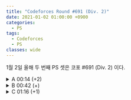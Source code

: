 ```yaml
---
title: "Codeforces Round #691 (Div. 2)"
date: 2021-01-02 01:00:00 +0900
categories:
  - PS
tags:
  - Codeforces
  - PS
classes: wide
---
```


<script type="text/javascript" 
src="https://cdn.mathjax.org/mathjax/latest/MathJax.js?config=TeX-AMS_HTML">
</script>

1월 2일 올해 두 번째 PS 셋은 코포 #691 (Div. 2) 이다.

<details>
<summary>A 00:14 (+2)</summary>

<div markdown="1">

## A. Red-Blue Shuffle
두 경우로 나누어 생각하면 된다.  

어떤 카드에 대해서 $$r > b$$ 인 경우 이 카드가 $$r < b$$ 인 모든 다른 카드 보다 앞에 오면 $$R$$이 항상 더 크다. 그리고 그 반대도 성립한다. 따라서, $$r > b$$ 인 카드와 $$r < b$$ 인 카드의 개수만 세서 비교해 주면 된다.

```cpp
#include <iostream>
#include <algorithm>

int main(void)
{
    std::cin.tie(0);
    std::ios_base::sync_with_stdio(false);

    int T;
    std::cin >> T;
    while (T--)
    {
        int N;
        std::cin >> N;

        std::string r, b;
        std::cin >> r >> b;

        int cnt = 0;
        for (int i = 0; i < N; i++)
        {
            if (r[i] > b[i])
                cnt++;
            else if (r[i] < b[i])
                cnt--;
        }
        std::cout << ((cnt > 0) ? "RED\n" : (cnt == 0) ? "EQUAL\n" : "BLUE\n");
    }

    return 0;
}
```

</div>
</details>

<details>
<summary>B 00:42 (+)</summary>

<div markdown="1">

## B. Move and Turn

처음엔 DFS를 짜야하나 생각했다. 하지만 어림도 없지 ㅋㅋ  

손으로 $$N = 1, 2, 3, 4, 5$$ 인 경우를 모두 해보면 규칙을 매우 쉽게 발견할 수 있다 (물론 OEIS 로 검색해도 나온다고 한다.)

```cpp
#include <iostream>

int main(void)
{
    std::cin.tie(0);
    std::ios_base::sync_with_stdio(false);

    int N;
    std::cin >> N;

    if ((N % 2) == 0)
    {
        int cnt = 0;
        for (int i = 0; i <= N / 2; i++)
        {
            cnt += N / 2 + 1;
        }
        std::cout << cnt;
    }
    else
    {
        int cnt = 0;
        for (int i = 0; i < N + 2; i++)
        {
            cnt += N / 2 + 1 + (i%2);
        }
        std::cout << cnt;
    }

    return 0;
}
```

</div>
</details>

<details>
<summary>C 01:16 (+1)</summary>

<div markdown="1">

## C. Row GCD

문제 자체는 난이도가 꽤 있다.  

나는 먼저 $$k$$ 가 변수일 때, $$gcd(a_1 + k, a_2 + k, \ldots, a_n + k)$$ 를 어떻게 하면 한번의 gcd함수 호출을 통해 구할 수 있을 지를 생각했다.  

이건 쉽지 않았지만 $$gcd(a_1 + k, a_2 + k, \ldots, a_n + k, k)$$ 는 쉽게 구할 수 있음을 확인했다.  

같은 방법을 이용해 $$a_1 + k = k'$$ 이라 두면,  
$$gcd(a_1 + k, a_2 + k, \ldots, a_n + k) = gcd(k', a_2-a_1 + k', a_3-a_1 + k', \dots)$$  
이고, 이제 $$gcd(a_2-a_1, a_3-a_1, \dots, a_n-a_1)$$ 을 전처리 해두기만하면, 하나의 k값당 한번의 gcd로 답을 구할 수 있다.

```cpp
#include <iostream>
#include <vector>
#include <algorithm>

typedef long long ll;

ll gcd(ll a, ll b)
{
    if (a == 0)
        return b;
    if (b == 0)
        return a;
    if (a < b)
        a ^= b ^= a ^= b;
    while (b)
        b ^= a ^= b ^= a %= b;
    return a;
}

int main(void)
{
    std::cin.tie(0);
    std::ios_base::sync_with_stdio(false);

    int N, M;
    std::cin >> N >> M;

    std::vector<ll> a;
    ll x;
    for (int i = 0; i < N; i++)
    {
        std::cin >> x;
        a.push_back(x);
    }
    std::sort(a.begin(), a.end());

    ll preans = 0;
    for (int i = 1; i < N; i++)
    {
        preans = gcd(preans, a[i] - a[0]);
    }

    for(int i = 0; i < M; i++){
        std::cin >> x;
        std::cout << gcd(preans, x + a[0]) << " ";
    }

    return 0;
}
```

</div>
</details>

